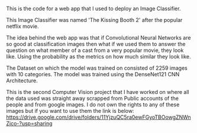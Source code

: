 This is the code for a web app that I used to deploy an Image Classifier.

This Image Classifier was named 'The Kissing Booth 2' after the popular netflix movie.

The idea behind the web app was that if Convolutional Neural Networks are so good at classification images then what if we used them to answer the question on what member of a cast from a very popular movie, they look like. Using the probability as the metrics on how much similar they look like.

The Dataset on which the model was trained on consisted of 2259 images with 10 categories. The model was trained using the DenseNet121 CNN Architecture.

This is the second Computer Vision project that I have worked on where all the data used was straight away scrapped from Public accounts of the people and from google images. I do not own the rights to any of these images but if you want to use them the link is below:
https://drive.google.com/drive/folders/11YjzuQC5ra0ewFGyoTBOowgZNWnZjco-?usp=sharing

